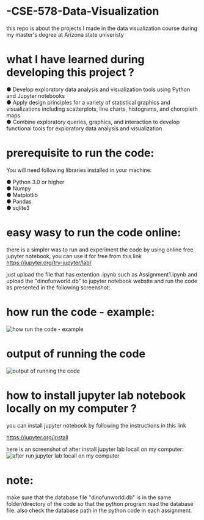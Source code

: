 # -CSE-578-Data-Visualization
this repo is about the projects I made in the data visualization course during my master's degree at Arizona state univeristy

# what I have learned during developing this project ?

● Develop exploratory data analysis and visualization tools using Python and Jupyter notebooks <br />
● Apply design principles for a variety of statistical graphics and visualizations including scatterplots, line charts, histograms, and choropleth maps  <br />
● Combine exploratory queries, graphics, and interaction to develop functional tools for exploratory data analysis and visualization <br />

# prerequisite to run the code:
You will need following libraries installed in your machine: <br />

● Python 3.0 or higher <br />
● Numpy <br />
● Matplotlib <br />
● Pandas <br />
● sqlite3 <br />

# easy wasy to run the code online:
there is a simpler was to run and experiment the code by using online free jupyter notebook, you can use it for free from this link
https://jupyter.org/try-jupyter/lab/

just upload the  file that has extention .ipynb such as Assignment1.ipynb and upload the "dinofunworld.db" to jupyter notebook website and run the code as presented in the following screenshot:

# how run the code - example:
![how run the code - example](https://github.com/Mohammed-Ragab/-CSE-578-Data-Visualization/assets/37158885/177d6a7c-0878-4d3c-b76e-62e082174dd0)
 <br />
#  output of running the code  <br />
![output of running the code](https://github.com/Mohammed-Ragab/-CSE-578-Data-Visualization/assets/37158885/e6092390-04ec-431a-a1b8-8f352da68c11)

# how to install jupyter lab notebook locally on my computer ?
you can install jupyter notebook by following the instructions in this link 

https://jupyter.org/install

here is an screenshot of after install jupyter lab locall on my computer:  <br />
![after run jupyter lab locall on my computer](https://github.com/Mohammed-Ragab/-CSE-578-Data-Visualization/assets/37158885/3b9cc0a4-82de-4152-956b-e9307b386b20)


# note:
make sure that the database file "dinofunworld.db" is in the same folder/directory of the code so that the python program read the database file. also check the database path in the python code in each assignment.
